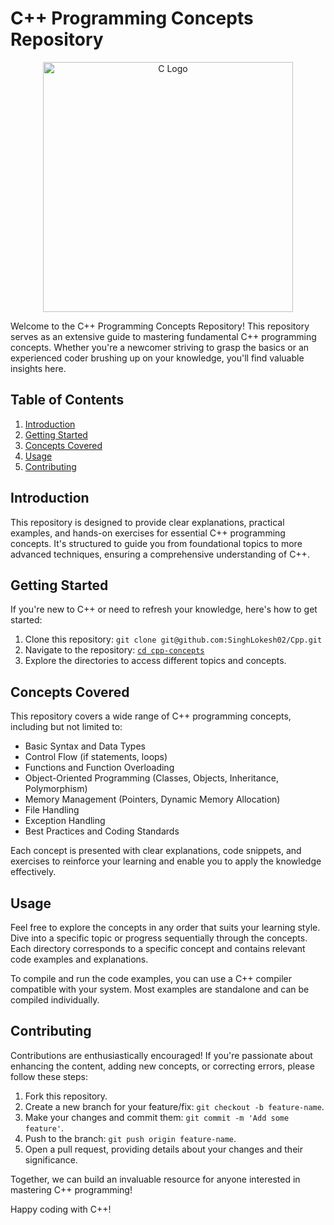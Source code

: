 # C++ Programming Concepts Repository

<p align="center">
  <img src="https://source.unsplash.com/random/?programming,Cpp" alt="C Logo" width="400" height="400">
</p>


Welcome to the C++ Programming Concepts Repository! This repository serves as an extensive guide to mastering fundamental C++ programming concepts. Whether you're a newcomer striving to grasp the basics or an experienced coder brushing up on your knowledge, you'll find valuable insights here.

## Table of Contents

1. [Introduction](#introduction)
2. [Getting Started](#getting-started)
3. [Concepts Covered](#concepts-covered)
4. [Usage](#usage)
5. [Contributing](#contributing)

## Introduction

This repository is designed to provide clear explanations, practical examples, and hands-on exercises for essential C++ programming concepts. It's structured to guide you from foundational topics to more advanced techniques, ensuring a comprehensive understanding of C++.

## Getting Started

If you're new to C++ or need to refresh your knowledge, here's how to get started:

1. Clone this repository: `git clone git@github.com:SinghLokesh02/Cpp.git`
2. Navigate to the repository: [`cd cpp-concepts`](https://github.com/SinghLokesh02/Cpp)
3. Explore the directories to access different topics and concepts.

## Concepts Covered

This repository covers a wide range of C++ programming concepts, including but not limited to:

- Basic Syntax and Data Types
- Control Flow (if statements, loops)
- Functions and Function Overloading
- Object-Oriented Programming (Classes, Objects, Inheritance, Polymorphism)
- Memory Management (Pointers, Dynamic Memory Allocation)
- File Handling
- Exception Handling
- Best Practices and Coding Standards

Each concept is presented with clear explanations, code snippets, and exercises to reinforce your learning and enable you to apply the knowledge effectively.

## Usage

Feel free to explore the concepts in any order that suits your learning style. Dive into a specific topic or progress sequentially through the concepts. Each directory corresponds to a specific concept and contains relevant code examples and explanations.

To compile and run the code examples, you can use a C++ compiler compatible with your system. Most examples are standalone and can be compiled individually.

## Contributing

Contributions are enthusiastically encouraged! If you're passionate about enhancing the content, adding new concepts, or correcting errors, please follow these steps:

1. Fork this repository.
2. Create a new branch for your feature/fix: `git checkout -b feature-name`.
3. Make your changes and commit them: `git commit -m 'Add some feature'`.
4. Push to the branch: `git push origin feature-name`.
5. Open a pull request, providing details about your changes and their significance.

Together, we can build an invaluable resource for anyone interested in mastering C++ programming!

Happy coding with C++!

